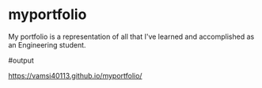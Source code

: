 # myportfolio
My portfolio is a representation of all that I've learned and accomplished as an Engineering student.

#output

https://vamsi40113.github.io/myportfolio/
